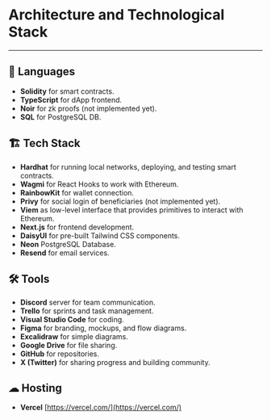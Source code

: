 # Architecture and Technological Stack

---

## 💬 Languages

- **Solidity** for smart contracts.
- **TypeScript** for dApp frontend.
- **Noir** for zk proofs (not implemented yet).
- **SQL** for PostgreSQL DB.

## 🏗 Tech Stack

- **Hardhat** for running local networks, deploying, and testing smart contracts.
- **Wagmi** for React Hooks to work with Ethereum.
- **RainbowKit** for wallet connection.
- **Privy** for social login of beneficiaries (not implemented yet).
- **Viem** as low-level interface that provides primitives to interact with Ethereum.
- **Next.js** for frontend development.
- **DaisyUI** for pre-built Tailwind CSS components.
- **Neon** PostgreSQL Database.
- **Resend** for email services.

## 🛠 Tools

- **Discord** server for team communication.
- **Trello** for sprints and task management.
- **Visual Studio Code** for coding.
- **Figma** for branding, mockups, and flow diagrams.
- **Excalidraw** for simple diagrams.
- **Google Drive** for file sharing.
- **GitHub** for repositories.
- **X (Twitter)** for sharing progress and building community.

## ☁ Hosting

- **Vercel** [https://vercel.com/](https://vercel.com/)
